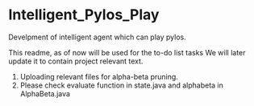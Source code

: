 # Intelligent_Pylos_Play
Develpment of intelligent agent which can play pylos.

This readme, as of now will be used for the to-do list tasks
We will later update it to contain project relevant text.

1. Uploading relevant files for alpha-beta pruning.
2. Please check evaluate function in state.java and alphabeta in AlphaBeta.java
